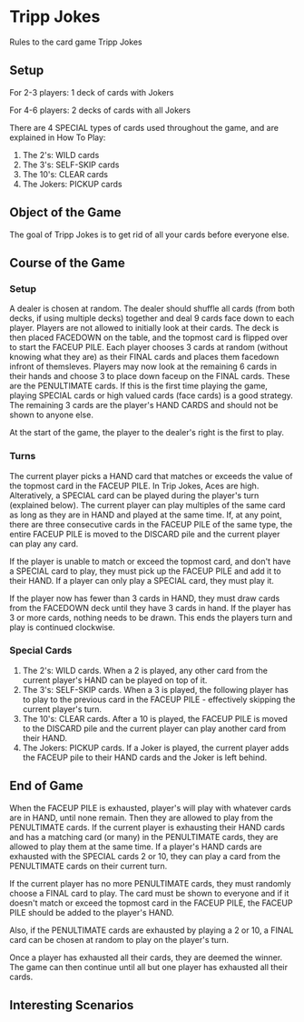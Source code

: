 # Tripp Jokes
Rules to the card game Tripp Jokes

## Setup
For 2-3 players: 1 deck of cards with Jokers

For 4-6 players: 2 decks of cards with all Jokers

There are 4 SPECIAL types of cards used throughout the game, and are explained in How To Play:

1. The 2's: WILD cards
2. The 3's: SELF-SKIP cards
3. The 10's: CLEAR cards
4. The Jokers: PICKUP cards

## Object of the Game
The goal of Tripp Jokes is to get rid of all your cards before everyone else.

## Course of the Game
### Setup
A dealer is chosen at random. The dealer should shuffle all cards (from both decks, if using multiple decks) together and deal 9 cards face down to each player. Players are not allowed to initially look at their cards. The deck is then placed FACEDOWN on the table, and the topmost card is flipped over to start the FACEUP PILE.  Each player chooses 3 cards at random (without knowing what they are) as their FINAL cards and places them facedown infront of themsleves.  Players may now look at the remaining 6 cards in their hands and choose 3 to place down faceup on the FINAL cards. These are the PENULTIMATE cards. If this is the first time playing the game, playing SPECIAL cards or high valued cards (face cards) is a good strategy. The remaining 3 cards are the player's HAND CARDS and should not be shown to anyone else.

At the start of the game, the player to the dealer's right is the first to play.

### Turns
The current player picks a HAND card that matches or exceeds the value of the topmost card in the FACEUP PILE. In Trip Jokes, Aces are high. Alteratively, a SPECIAL card can be played during the player's turn (explained below). The current player can play multiples of the same card as long as they are in HAND and played at the same time. If, at any point, there are three consecutive cards in the FACEUP PILE of the same type, the entire FACEUP PILE is moved to the DISCARD pile and the current player can play any card.

If the player is unable to match or exceed the topmost card, and don't have a SPECIAL card to play, they must pick up the FACEUP PILE and add it to their HAND. If a player can only play a SPECIAL card, they must play it. 

If the player now has fewer than 3 cards in HAND, they must draw cards from the FACEDOWN deck until they have 3 cards in hand. If the player has 3 or more cards, nothing needs to be drawn. This ends the players turn and play is continued clockwise.

### Special Cards
1. The 2's: WILD cards. When a 2 is played, any other card from the current player's HAND can be played on top of it.
2. The 3's: SELF-SKIP cards. When a 3 is played, the following player has to play to the previous card in the FACEUP PILE - effectively skipping the current player's turn.
3. The 10's: CLEAR cards. After a 10 is played, the FACEUP PILE is moved to the DISCARD pile and the current player can play another card from their HAND.
4. The Jokers: PICKUP cards. If a Joker is played, the current player adds the FACEUP pile to their HAND cards and the Joker is left behind.

## End of Game
When the FACEUP PILE is exhausted, player's will play with whatever cards are in HAND, until none remain. Then they are allowed to play from the PENULTIMATE cards. If the current player is exhausting their HAND cards and has a matching card (or many) in the PENULTIMATE cards, they are allowed to play them at the same time. If a player's HAND cards are exhausted with the SPECIAL cards 2 or 10, they can play a card from the PENULTIMATE cards on their current turn.

If the current player has no more PENULTIMATE cards, they must randomly choose a FINAL card to play. The card must be shown to everyone and if it doesn't match or exceed the topmost card in the FACEUP PILE, the FACEUP PILE should be added to the player's HAND.

Also, if the PENULTIMATE cards are exhausted by playing a 2 or 10, a FINAL card can be chosen at random to play on the player's turn.

Once a player has exhausted all their cards, they are deemed the winner. The game can then continue until all but one player has exhausted all their cards.

## Interesting Scenarios

